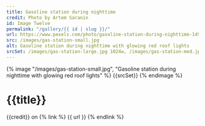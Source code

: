 ```yaml
---
title: Gasoline station during nighttime
credit: Photo by Artem Saranin
id: Image Twelve
permalink: "/gallery/{{ id | slug }}/"
url: https://www.pexels.com/photo/gasoline-station-during-nighttime-1453781/
src: /images/gas-station-small.jpg
alt: Gasoline station during nighttime with glowing red roof lights
srcSet: /images/gas-station-large.jpg 1024w, /images/gas-station-med.jpg 640w, /images/gas-station-small.jpg 320w
---
```


{% image "/images/gas-station-small.jpg", "Gasoline station during nighttime with glowing red roof lights" %}
{{srcSet}}
{% endimage %}

# {{title}}

{{credit}} on {% link %} {{ url }} {% endlink %}